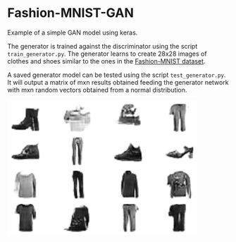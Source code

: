 # Fashion-MNIST-GAN
Example of a simple GAN model using keras.

The generator is trained against the discriminator using the script `train_generator.py`.
The generator learns to create 28x28 images of clothes and shoes similar to the ones in the [Fashion-MNIST dataset](https://github.com/zalandoresearch/fashion-mnist).

A saved generator model can be tested using the script `test_generator.py`. It will output a matrix of mxn results obtained feeding the generator network with mxn random vectors obtained from a normal distribution.

![Examples](https://github.com/Henvezz95/Fashion-MNIST-GAN/blob/main/example.png)
